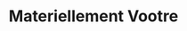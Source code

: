 ---
title: "Materiellement Vootre"
url: /yvetot/materiellement-vootre/
shop: approvisionnement médical
---